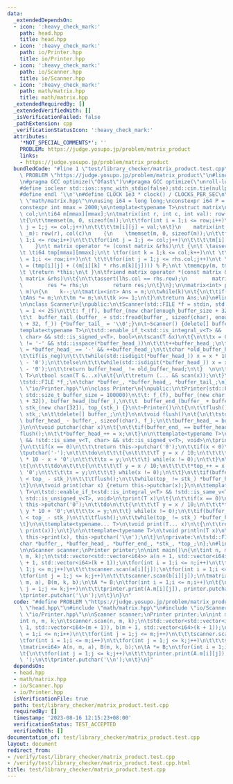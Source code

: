 ```yaml
---
data:
  _extendedDependsOn:
  - icon: ':heavy_check_mark:'
    path: head.hpp
    title: head.hpp
  - icon: ':heavy_check_mark:'
    path: io/Printer.hpp
    title: io/Printer.hpp
  - icon: ':heavy_check_mark:'
    path: io/Scanner.hpp
    title: io/Scanner.hpp
  - icon: ':heavy_check_mark:'
    path: math/matrix.hpp
    title: math/matrix.hpp
  _extendedRequiredBy: []
  _extendedVerifiedWith: []
  _isVerificationFailed: false
  _pathExtension: cpp
  _verificationStatusIcon: ':heavy_check_mark:'
  attributes:
    '*NOT_SPECIAL_COMMENTS*': ''
    PROBLEM: https://judge.yosupo.jp/problem/matrix_product
    links:
    - https://judge.yosupo.jp/problem/matrix_product
  bundledCode: "#line 1 \"test/library_checker/matrix_product.test.cpp\"\n#define\
    \ PROBLEM \"https://judge.yosupo.jp/problem/matrix_product\"\n#line 1 \"head.hpp\"\
    \n#pragma GCC optimize(\"Ofast\")\n#pragma GCC optimize(\"unroll-loops\")\n#include<bits/stdc++.h>\n\
    #define ioclear std::ios::sync_with_stdio(false);std::cin.tie(nullptr);std::cout.tie(nullptr);\n\
    #define endl '\\n'\n#define CLOCK 1e3 * clock() / CLOCKS_PER_SEC\n\n\n#line 2\
    \ \"math/matrix.hpp\"\n\nusing i64 = long long;\nconstexpr i64 P = 998244353;\n\
    constexpr int mmax = 2000;\n\ntemplate<typename T>\nstruct matrix\n{\n\tint row,\
    \ col;\n\ti64 m[mmax][mmax];\n\tmatrix(int r, int c, int val): row(r), col(c)\n\
    \t{\n\t\tmemset(m, 0, sizeof(m));\n\t\tfor(int i = 1;i <= row;i++)\n\t\t\tfor(int\
    \ j = 1;j <= col;j++)\n\t\t\t\tm[i][j] = val;\n\t}\n    matrix(int r, int c, std::vector<std::vector<T>>\
    \ _m): row(r), col(c)\n    {\n    \tmemset(m, 0, sizeof(m));\n\t\tfor(int i =\
    \ 1;i <= row;i++)\n\t\t\tfor(int j = 1;j <= col;j++)\n\t\t\t\tm[i][j] = _m[i][j];\n\
    \    }\n\t matrix operator *= (const matrix &rhs)\n\t {\n\t \tassert(col == rhs.row);\n\
    \t \ti64 tmp[mmax][mmax];\n\t \tfor(int k = 1;k <= col;k++)\n\t \t\tfor(int i\
    \ = 1;i <= row;i++)\n\t \t\t\tfor(int j = 1;j <= rhs.col;j++)\n\t \t\t\t\ttmp[i][j]\
    \ = (tmp[i][j] + ((m[i][k] * rhs.m[k][j]))) % P;\n\t \tmemcpy(m, tmp, sizeof(tmp));\n\
    \t \treturn *this;\n\t }\n\tfriend matrix operator *(const matrix &lhs, const\
    \ matrix &rhs)\n\t{\n\t\tassert(lhs.col == rhs.row);\n        matrix res = lhs;\n\
    \        res *= rhs;\n        return res;\n\t}\n};\n\nmatrix<int> pow(int k, matrix<int>\
    \ m)\n{\n    k--;\n\tmatrix<int> Ans = m;\n\twhile(k)\n\t{\n\t\tif(k & 1)\n\t\t\
    \tAns *= m;\n\t\tm *= m;\n\t\tk >>= 1;\n\t}\n\treturn Ans;\n}\n#line 2 \"io/Scanner.hpp\"\
    \n\nclass Scanner\n{\npublic:\n\tScanner(std::FILE *f = stdin, std::size_t enough_buffer_size\
    \ = 1 << 25)\n\t\t: f_(f), buffer_(new char[enough_buffer_size + 32]), buffer_head_(buffer_),\n\
    \t\t  buffer_tail_(buffer_ + std::fread(buffer_, sizeof(char), enough_buffer_size\
    \ + 32, f_)) {*buffer_tail_ = '\\0';}\n\t~Scanner() {delete[] buffer_;}\n\t\n\t\
    template<typename T>\n\tstd::enable_if_t<std::is_integral_v<T> && !std::is_same_v<T,\
    \ char> && std::is_signed_v<T>, bool>\n\tscan(T &x)\n\t{\n\t\tx = 0;\n\t\twhile(*buffer_head_\
    \ != '-' && std::isspace(*buffer_head_))\n\t\t\t++buffer_head_;\n\t\tbool is_neg\
    \ = *buffer_head_ == '-' && ++buffer_head_;\n\t\tchar *old_buffer_head = buffer_head_;\n\
    \t\tif(is_neg)\n\t\t\twhile(std::isdigit(*buffer_head_)) x = x * 10 - (*buffer_head_++\
    \ - '0');\n\t\telse\n\t\t\twhile(std::isdigit(*buffer_head_)) x = x * 10 + (*buffer_head_++\
    \ - '0');\n\t\treturn buffer_head_ != old_buffer_head;\n\t}  \n\n\ttemplate<typename...\
    \ T>\n\tbool scan(T &...x)\n\t{\n\t\treturn (... && scan(x));\n\t}\n\nprivate:\n\
    \tstd::FILE *f_;\n\tchar *buffer_, *buffer_head_, *buffer_tail_;\n};\n#line 2\
    \ \"io/Printer.hpp\"\n\nclass Printer\n{\npublic:\n\tPrinter(std::FILE *f = stdout,\
    \ std::size_t buffer_size = 100000)\n\t\t: f_(f), buffer_(new char[buffer_size\
    \ + 32]), buffer_head_(buffer_),\n\t\t  buffer_end_(buffer_ + buffer_size + 32),\
    \ stk_(new char[32]), top_(stk_) {}\n\t~Printer()\n\t{\n\t\tflush();\n\t\tdelete[]\
    \ stk_;\n\t\tdelete[] buffer_;\n\t}\n\n\tvoid flush()\n\t{\n\t\tstd::fwrite(buffer_,\
    \ buffer_head_ - buffer_, sizeof(char), f_);\n\t\tbuffer_head_ = buffer_;\n\t\
    }\n\n\tvoid putchar(char x)\n\t{\n\t\tif(buffer_end_ == buffer_head_)\n\t\t\t\
    flush();\n\t\t*buffer_head_++ = x;\n\t}\n\n\ttemplate<typename T>\n\tstd::enable_if_t<std::is_integral_v<T>\
    \ && !std::is_same_v<T, char> && std::is_signed_v<T>, void>\n\tprint(T x)\n\t\
    {\n\t\tif(x == 0)\n\t\t\treturn this->putchar('0');\n\t\tif(x < 0)\n\t\t{\n\t\t\
    \tputchar('-');\n\t\t\tdo\n\t\t\t{\n\t\t\t\tT y = x / 10;\n\t\t\t\t*top_++ = y\
    \ * 10 - x + '0';\n\t\t\t\tx = y;\n\t\t\t} while(x != 0);\n\t\t}\n\t\telse\n\t\
    \t{\n\t\t\tdo\n\t\t\t{\n\t\t\t\tT y = x / 10;\n\t\t\t\t*top_++ = x - y * 10 +\
    \ '0';\n\t\t\t\tx = y;\n\t\t\t} while(x != 0);\n\t\t}\n\t\tif(buffer_end_ - buffer_head_\
    \ < top_ - stk_)\n\t\t\tflush();\n\t\twhile(top_ != stk_) *buffer_head_++ = *--top_;\n\
    \t}\n\n\tvoid print(char x) {return this->putchar(x);}\n\n\ttemplate<typename\
    \ T>\n\tstd::enable_if_t<std::is_integral_v<T> && !std::is_same_v<T, char> &&\
    \ std::is_unsigned_v<T>, void>\n\tprint(T x)\n\t{\n\t\tif(x == 0)\n\t\t\treturn\
    \ this->putchar('0');\n\t\tdo\n\t\t{\n\t\t\tT y = x / 10;\n\t\t\t*top_++ = x -\
    \ y * 10 + '0';\n\t\t\tx = y;\n\t\t} while(x != 0);\n\t\tif(buffer_end_ - buffer_head_\
    \ < top_ - stk_)\n\t\t\tflush();\n\t\twhile(top_ != stk_) *buffer_head_++ = *--top_;\n\
    \t}\n\n\ttemplate<typename... T>\n\tvoid print(T... x)\n\t{\n\t\treturn (...,\
    \ print(x));\n\t}\n\n\ttemplate<typename T>\n\tvoid println(T x)\n\t{\n\t\treturn\
    \ this->print(x), this->putchar('\\n');\n\t}\n\nprivate:\n\tstd::FILE *f_;\n\t\
    char *buffer_, *buffer_head_, *buffer_end_, *stk_, *top_;\n};\n#line 6 \"test/library_checker/matrix_product.test.cpp\"\
    \n\nScanner scanner;\nPrinter printer;\n\nint main()\n{\n\tint n, m, k;\n\tscanner.scan(n,\
    \ m, k);\n\tstd::vector<std::vector<i64>> a(n + 1, std::vector<i64>(m + 1)), b(m\
    \ + 1, std::vector<i64>(k + 1));\n\tfor(int i = 1;i <= n;i++)\n\t\tfor(int j =\
    \ 1;j <= m;j++)\n\t\t\tscanner.scan(a[i][j]);\n\tfor(int i = 1;i <= m;i++)\n\t\
    \tfor(int j = 1;j <= k;j++)\n\t\t\tscanner.scan(b[i][j]);\n\tmatrix<i64> A(n,\
    \ m, a), B(m, k, b);\n\tA *= B;\n\tfor(int i = 1;i <= n;i++)\n\t{\n\t\tfor(int\
    \ j = 1;j <= k;j++)\n\t\t\tprinter.print(A.m[i][j]), printer.putchar(' ');\n\t\
    \tprinter.putchar('\\n');\n\t}\n}\n"
  code: "#define PROBLEM \"https://judge.yosupo.jp/problem/matrix_product\"\n#include\
    \ \"head.hpp\"\n#include \"math/matrix.hpp\"\n#include \"io/Scanner.hpp\"\n#include\
    \ \"io/Printer.hpp\"\n\nScanner scanner;\nPrinter printer;\n\nint main()\n{\n\t\
    int n, m, k;\n\tscanner.scan(n, m, k);\n\tstd::vector<std::vector<i64>> a(n +\
    \ 1, std::vector<i64>(m + 1)), b(m + 1, std::vector<i64>(k + 1));\n\tfor(int i\
    \ = 1;i <= n;i++)\n\t\tfor(int j = 1;j <= m;j++)\n\t\t\tscanner.scan(a[i][j]);\n\
    \tfor(int i = 1;i <= m;i++)\n\t\tfor(int j = 1;j <= k;j++)\n\t\t\tscanner.scan(b[i][j]);\n\
    \tmatrix<i64> A(n, m, a), B(m, k, b);\n\tA *= B;\n\tfor(int i = 1;i <= n;i++)\n\
    \t{\n\t\tfor(int j = 1;j <= k;j++)\n\t\t\tprinter.print(A.m[i][j]), printer.putchar('\
    \ ');\n\t\tprinter.putchar('\\n');\n\t}\n}"
  dependsOn:
  - head.hpp
  - math/matrix.hpp
  - io/Scanner.hpp
  - io/Printer.hpp
  isVerificationFile: true
  path: test/library_checker/matrix_product.test.cpp
  requiredBy: []
  timestamp: '2023-08-16 12:15:23+08:00'
  verificationStatus: TEST_ACCEPTED
  verifiedWith: []
documentation_of: test/library_checker/matrix_product.test.cpp
layout: document
redirect_from:
- /verify/test/library_checker/matrix_product.test.cpp
- /verify/test/library_checker/matrix_product.test.cpp.html
title: test/library_checker/matrix_product.test.cpp
---
```

